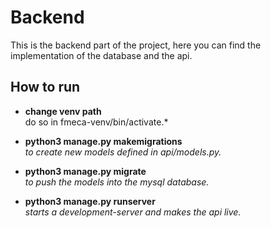 # Backend
This is the backend part of the project, here you can find the implementation
of the database and the api.

## How to run

- **change venv path**\
do so in fmeca-venv/bin/activate.*

<!-- - **sudo /etc/init.d/mysql start**\
*to start the local database.* -->

- **python3 manage.py makemigrations**\
*to create new models defined in api/models.py.*

- **python3 manage.py migrate**\
*to push the models into the mysql database.*

- **python3 manage.py runserver**\
*starts a development-server and makes the api live.*
